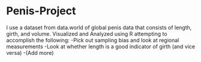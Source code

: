 # Penis-Project
I use a dataset from data.world of global penis data that consists of length, girth, and volume.
Visualized and Analyzed using R attempting to accomplish the following:
  -Pick out sampling bias and look at regional measurements
  -Look at whether length is a good indicator of girth (and vice versa)
  -(Add more)
